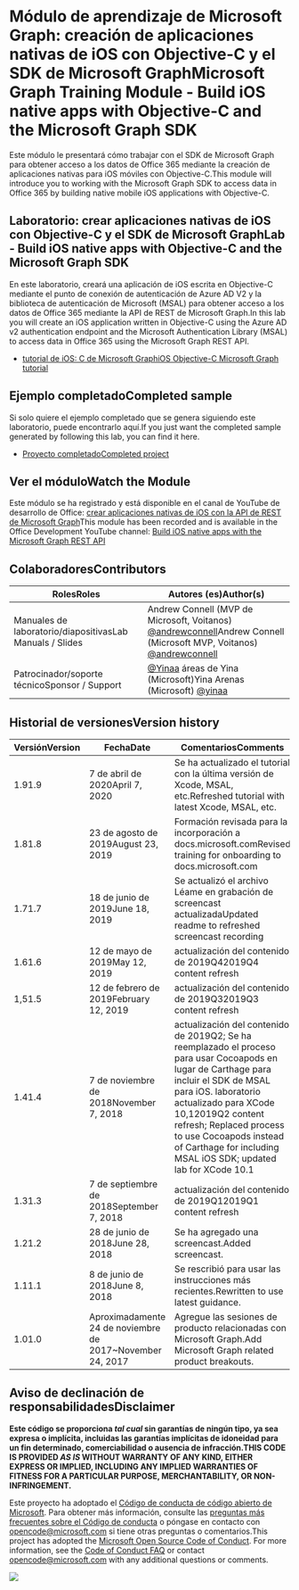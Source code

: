 # <a name="microsoft-graph-training-module---build-ios-native-apps-with-objective-c-and-the-microsoft-graph-sdk"></a><span data-ttu-id="f0dd6-101">Módulo de aprendizaje de Microsoft Graph: creación de aplicaciones nativas de iOS con Objective-C y el SDK de Microsoft Graph</span><span class="sxs-lookup"><span data-stu-id="f0dd6-101">Microsoft Graph Training Module - Build iOS native apps with Objective-C and the Microsoft Graph SDK</span></span>

<span data-ttu-id="f0dd6-102">Este módulo le presentará cómo trabajar con el SDK de Microsoft Graph para obtener acceso a los datos de Office 365 mediante la creación de aplicaciones nativas para iOS móviles con Objective-C.</span><span class="sxs-lookup"><span data-stu-id="f0dd6-102">This module will introduce you to working with the Microsoft Graph SDK to access data in Office 365 by building native mobile iOS applications with Objective-C.</span></span>

## <a name="lab---build-ios-native-apps-with-objective-c-and-the-microsoft-graph-sdk"></a><span data-ttu-id="f0dd6-103">Laboratorio: crear aplicaciones nativas de iOS con Objective-C y el SDK de Microsoft Graph</span><span class="sxs-lookup"><span data-stu-id="f0dd6-103">Lab - Build iOS native apps with Objective-C and the Microsoft Graph SDK</span></span>

<span data-ttu-id="f0dd6-104">En este laboratorio, creará una aplicación de iOS escrita en Objective-C mediante el punto de conexión de autenticación de Azure AD V2 y la biblioteca de autenticación de Microsoft (MSAL) para obtener acceso a los datos de Office 365 mediante la API de REST de Microsoft Graph.</span><span class="sxs-lookup"><span data-stu-id="f0dd6-104">In this lab you will create an iOS application written in Objective-C using the Azure AD v2 authentication endpoint and the Microsoft Authentication Library (MSAL) to access data in Office 365 using the Microsoft Graph REST API.</span></span>

- [<span data-ttu-id="f0dd6-105">tutorial de iOS: C de Microsoft Graph</span><span class="sxs-lookup"><span data-stu-id="f0dd6-105">iOS Objective-C Microsoft Graph tutorial</span></span>](https://docs.microsoft.com/graph/tutorials/ios-objectivec)

## <a name="completed-sample"></a><span data-ttu-id="f0dd6-106">Ejemplo completado</span><span class="sxs-lookup"><span data-stu-id="f0dd6-106">Completed sample</span></span>

<span data-ttu-id="f0dd6-107">Si solo quiere el ejemplo completado que se genera siguiendo este laboratorio, puede encontrarlo aquí.</span><span class="sxs-lookup"><span data-stu-id="f0dd6-107">If you just want the completed sample generated by following this lab, you can find it here.</span></span>

- [<span data-ttu-id="f0dd6-108">Proyecto completado</span><span class="sxs-lookup"><span data-stu-id="f0dd6-108">Completed project</span></span>](demo)

## <a name="watch-the-module"></a><span data-ttu-id="f0dd6-109">Ver el módulo</span><span class="sxs-lookup"><span data-stu-id="f0dd6-109">Watch the Module</span></span>

<span data-ttu-id="f0dd6-110">Este módulo se ha registrado y está disponible en el canal de YouTube de desarrollo de Office: [crear aplicaciones nativas de iOS con la API de REST de Microsoft Graph](https://youtu.be/Gg8Qy1Dqyzw)</span><span class="sxs-lookup"><span data-stu-id="f0dd6-110">This module has been recorded and is available in the Office Development YouTube channel: [Build iOS native apps with the Microsoft Graph REST API](https://youtu.be/Gg8Qy1Dqyzw)</span></span>

## <a name="contributors"></a><span data-ttu-id="f0dd6-111">Colaboradores</span><span class="sxs-lookup"><span data-stu-id="f0dd6-111">Contributors</span></span>

|        <span data-ttu-id="f0dd6-112">Roles</span><span class="sxs-lookup"><span data-stu-id="f0dd6-112">Roles</span></span>         |                                       <span data-ttu-id="f0dd6-113">Autores (es)</span><span class="sxs-lookup"><span data-stu-id="f0dd6-113">Author(s)</span></span>                                       |
| -------------------- | ------------------------------------------------------------------------------------- |
| <span data-ttu-id="f0dd6-114">Manuales de laboratorio/diapositivas</span><span class="sxs-lookup"><span data-stu-id="f0dd6-114">Lab Manuals / Slides</span></span> | <span data-ttu-id="f0dd6-115">Andrew Connell (MVP de Microsoft, Voitanos) [@andrewconnell](//github.com/andrewconnell)</span><span class="sxs-lookup"><span data-stu-id="f0dd6-115">Andrew Connell (Microsoft MVP, Voitanos) [@andrewconnell](//github.com/andrewconnell)</span></span> |
| <span data-ttu-id="f0dd6-116">Patrocinador/soporte técnico</span><span class="sxs-lookup"><span data-stu-id="f0dd6-116">Sponsor / Support</span></span>    | <span data-ttu-id="f0dd6-117">[@Yinaa](//github.com/yinaa) áreas de Yina (Microsoft)</span><span class="sxs-lookup"><span data-stu-id="f0dd6-117">Yina Arenas (Microsoft) [@yinaa](//github.com/yinaa)</span></span>                                  |

## <a name="version-history"></a><span data-ttu-id="f0dd6-118">Historial de versiones</span><span class="sxs-lookup"><span data-stu-id="f0dd6-118">Version history</span></span>

| <span data-ttu-id="f0dd6-119">Versión</span><span class="sxs-lookup"><span data-stu-id="f0dd6-119">Version</span></span> |        <span data-ttu-id="f0dd6-120">Fecha</span><span class="sxs-lookup"><span data-stu-id="f0dd6-120">Date</span></span>        |                                                               <span data-ttu-id="f0dd6-121">Comentarios</span><span class="sxs-lookup"><span data-stu-id="f0dd6-121">Comments</span></span>                                                               |
| ------- | ------------------ | ------------------------------------------------------------------------------------------------------------------------------------ |
| <span data-ttu-id="f0dd6-122">1.9</span><span class="sxs-lookup"><span data-stu-id="f0dd6-122">1.9</span></span>     | <span data-ttu-id="f0dd6-123">7 de abril de 2020</span><span class="sxs-lookup"><span data-stu-id="f0dd6-123">April 7, 2020</span></span>      | <span data-ttu-id="f0dd6-124">Se ha actualizado el tutorial con la última versión de Xcode, MSAL, etc.</span><span class="sxs-lookup"><span data-stu-id="f0dd6-124">Refreshed tutorial with latest Xcode, MSAL, etc.</span></span>                                                                                     |
| <span data-ttu-id="f0dd6-125">1.8</span><span class="sxs-lookup"><span data-stu-id="f0dd6-125">1.8</span></span>     | <span data-ttu-id="f0dd6-126">23 de agosto de 2019</span><span class="sxs-lookup"><span data-stu-id="f0dd6-126">August 23, 2019</span></span>    | <span data-ttu-id="f0dd6-127">Formación revisada para la incorporación a docs.microsoft.com</span><span class="sxs-lookup"><span data-stu-id="f0dd6-127">Revised training for onboarding to docs.microsoft.com</span></span>                                                                                |
| <span data-ttu-id="f0dd6-128">1.7</span><span class="sxs-lookup"><span data-stu-id="f0dd6-128">1.7</span></span>     | <span data-ttu-id="f0dd6-129">18 de junio de 2019</span><span class="sxs-lookup"><span data-stu-id="f0dd6-129">June 18, 2019</span></span>      | <span data-ttu-id="f0dd6-130">Se actualizó el archivo Léame en grabación de screencast actualizada</span><span class="sxs-lookup"><span data-stu-id="f0dd6-130">Updated readme to refreshed screencast recording</span></span>                                                                                     |
| <span data-ttu-id="f0dd6-131">1.6</span><span class="sxs-lookup"><span data-stu-id="f0dd6-131">1.6</span></span>     | <span data-ttu-id="f0dd6-132">12 de mayo de 2019</span><span class="sxs-lookup"><span data-stu-id="f0dd6-132">May 12, 2019</span></span>       | <span data-ttu-id="f0dd6-133">actualización del contenido de 2019Q4</span><span class="sxs-lookup"><span data-stu-id="f0dd6-133">2019Q4 content refresh</span></span>                                                                                                               |
| <span data-ttu-id="f0dd6-134">1,5</span><span class="sxs-lookup"><span data-stu-id="f0dd6-134">1.5</span></span>     | <span data-ttu-id="f0dd6-135">12 de febrero de 2019</span><span class="sxs-lookup"><span data-stu-id="f0dd6-135">February 12, 2019</span></span>  | <span data-ttu-id="f0dd6-136">actualización del contenido de 2019Q3</span><span class="sxs-lookup"><span data-stu-id="f0dd6-136">2019Q3 content refresh</span></span>                                                                                                               |
| <span data-ttu-id="f0dd6-137">1.4</span><span class="sxs-lookup"><span data-stu-id="f0dd6-137">1.4</span></span>     | <span data-ttu-id="f0dd6-138">7 de noviembre de 2018</span><span class="sxs-lookup"><span data-stu-id="f0dd6-138">November 7, 2018</span></span>   | <span data-ttu-id="f0dd6-139">actualización del contenido de 2019Q2; Se ha reemplazado el proceso para usar Cocoapods en lugar de Carthage para incluir el SDK de MSAL para iOS. laboratorio actualizado para XCode 10,1</span><span class="sxs-lookup"><span data-stu-id="f0dd6-139">2019Q2 content refresh; Replaced process to use Cocoapods instead of Carthage for including MSAL iOS SDK; updated lab for XCode 10.1</span></span> |
| <span data-ttu-id="f0dd6-140">1.3</span><span class="sxs-lookup"><span data-stu-id="f0dd6-140">1.3</span></span>     | <span data-ttu-id="f0dd6-141">7 de septiembre de 2018</span><span class="sxs-lookup"><span data-stu-id="f0dd6-141">September 7, 2018</span></span>  | <span data-ttu-id="f0dd6-142">actualización del contenido de 2019Q1</span><span class="sxs-lookup"><span data-stu-id="f0dd6-142">2019Q1 content refresh</span></span>                                                                                                               |
| <span data-ttu-id="f0dd6-143">1.2</span><span class="sxs-lookup"><span data-stu-id="f0dd6-143">1.2</span></span>     | <span data-ttu-id="f0dd6-144">28 de junio de 2018</span><span class="sxs-lookup"><span data-stu-id="f0dd6-144">June 28, 2018</span></span>      | <span data-ttu-id="f0dd6-145">Se ha agregado una screencast.</span><span class="sxs-lookup"><span data-stu-id="f0dd6-145">Added screencast.</span></span>                                                                                                                    |
| <span data-ttu-id="f0dd6-146">1.1</span><span class="sxs-lookup"><span data-stu-id="f0dd6-146">1.1</span></span>     | <span data-ttu-id="f0dd6-147">8 de junio de 2018</span><span class="sxs-lookup"><span data-stu-id="f0dd6-147">June 8, 2018</span></span>       | <span data-ttu-id="f0dd6-148">Se rescribió para usar las instrucciones más recientes.</span><span class="sxs-lookup"><span data-stu-id="f0dd6-148">Rewritten to use latest guidance.</span></span>                                                                                                    |
| <span data-ttu-id="f0dd6-149">1.0</span><span class="sxs-lookup"><span data-stu-id="f0dd6-149">1.0</span></span>     | <span data-ttu-id="f0dd6-150">Aproximadamente 24 de noviembre de 2017</span><span class="sxs-lookup"><span data-stu-id="f0dd6-150">~November 24, 2017</span></span> | <span data-ttu-id="f0dd6-151">Agregue las sesiones de producto relacionadas con Microsoft Graph.</span><span class="sxs-lookup"><span data-stu-id="f0dd6-151">Add Microsoft Graph related product breakouts.</span></span>                                                                                       |

## <a name="disclaimer"></a><span data-ttu-id="f0dd6-152">Aviso de declinación de responsabilidades</span><span class="sxs-lookup"><span data-stu-id="f0dd6-152">Disclaimer</span></span>

<span data-ttu-id="f0dd6-153">**Este código se proporciona _tal cual_ sin garantías de ningún tipo, ya sea expresa o implícita, incluidas las garantías implícitas de idoneidad para un fin determinado, comerciabilidad o ausencia de infracción.**</span><span class="sxs-lookup"><span data-stu-id="f0dd6-153">**THIS CODE IS PROVIDED _AS IS_ WITHOUT WARRANTY OF ANY KIND, EITHER EXPRESS OR IMPLIED, INCLUDING ANY IMPLIED WARRANTIES OF FITNESS FOR A PARTICULAR PURPOSE, MERCHANTABILITY, OR NON-INFRINGEMENT.**</span></span>

<span data-ttu-id="f0dd6-p101">Este proyecto ha adoptado el [Código de conducta de código abierto de Microsoft](https://opensource.microsoft.com/codeofconduct/). Para obtener más información, consulte las [preguntas más frecuentes sobre el Código de conducta](https://opensource.microsoft.com/codeofconduct/faq/) o póngase en contacto con [opencode@microsoft.com](mailto:opencode@microsoft.com) si tiene otras preguntas o comentarios.</span><span class="sxs-lookup"><span data-stu-id="f0dd6-p101">This project has adopted the [Microsoft Open Source Code of Conduct](https://opensource.microsoft.com/codeofconduct/). For more information, see the [Code of Conduct FAQ](https://opensource.microsoft.com/codeofconduct/faq/) or contact [opencode@microsoft.com](mailto:opencode@microsoft.com) with any additional questions or comments.</span></span>

<img src="https://telemetry.sharepointpnp.com/msgraph-training-ios-objectivec" />
